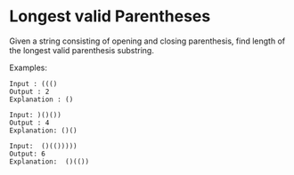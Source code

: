 # Longest valid Parentheses

Given a string consisting of opening and closing parenthesis, find length of the longest valid parenthesis substring.

Examples:

```
Input : ((()
Output : 2
Explanation : ()

Input: )()())
Output : 4
Explanation: ()()

Input:  ()(()))))
Output: 6
Explanation:  ()(())
```
